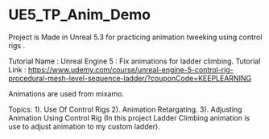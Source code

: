 # UE5_TP_Anim_Demo

Project is Made in Unreal 5.3 for practicing animation tweeking using control rigs .  

Tutorial Name : Unreal Engine 5 : Fix animations for ladder climbing.
Tutorial Link : https://www.udemy.com/course/unreal-engine-5-control-rig-procedural-mesh-level-sequence-ladder/?couponCode=KEEPLEARNING

Animations are used from mixamo.

Topics:
1). Use Of Control Rigs
2). Animation Retargating.
3). Adjusting Animation Using Control Rig (In this project Ladder Climbing animation is use to adjust animation to my custom ladder).

